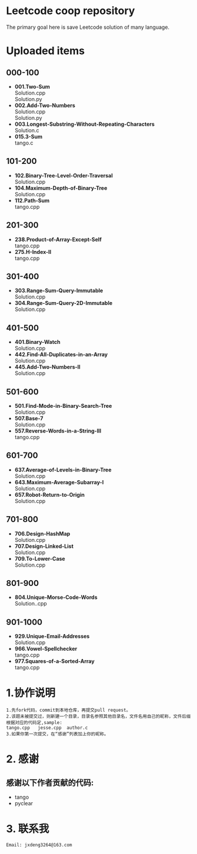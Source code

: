 # Leetcode coop repository
The primary goal here is save Leetcode solution of many language.

# Uploaded items

## 000-100
+ **001.Two-Sum**</br>
	Solution.cpp</br>
	Solution.py</br>
+ **002.Add-Two-Numbers**</br>
	Solution.cpp   
	Solution.py   
+  **003.Longest-Substring-Without-Repeating-Characters**</br>
	Solution.c  
+  **015.3-Sum**</br>
	tango.c  

## 101-200
+ **102.Binary-Tree-Level-Order-Traversal**</br>
	Solution.cpp   
+ **104.Maximum-Depth-of-Binary-Tree**</br>
	Solution.cpp 
+ **112.Path-Sum**</br>
	tango.cpp  

## 201-300
+  **238.Product-of-Array-Except-Self**</br>
	tango.cpp  
+  **275.H-Index-II**</br>
	tango.cpp  

## 301-400
+ **303.Range-Sum-Query-Immutable**</br>
	Solution.cpp
+ **304.Range-Sum-Query-2D-Immutable**</br>
	Solution.cpp  

## 401-500 
+ **401.Binary-Watch**</br>
	Solution.cpp
+ **442.Find-All-Duplicates-in-an-Array**</br>
	Solution.cpp  
+ **445.Add-Two-Numbers-II**</br>
	Solution.cpp  

## 501-600  
+  **501.Find-Mode-in-Binary-Search-Tree**</br>
	Solution.cpp   
+  **507.Base-7**</br>
	Solution.cpp  
+  **557.Reverse-Words-in-a-String-III**</br>
	tango.cpp  

## 601-700
+  **637.Average-of-Levels-in-Binary-Tree**</br>
	Solution.cpp  
+ **643.Maximum-Average-Subarray-I**</br>
	Solution.cpp  
+ **657.Robot-Return-to-Origin**</br>
	Solution.cpp  
## 701-800
+  **706.Design-HashMap**</br>
	Solution.cpp  
+  **707.Design-Linked-List**</br>
	Solution.cpp  
+  **709.To-Lower-Case**</br>
	Solution.cpp  

## 801-900
+  **804.Unique-Morse-Code-Words**</br>
	Solution..cpp  

## 901-1000
+  **929.Unique-Email-Addresses**</br>
	Solution.cpp  
+  **966.Vowel-Spellchecker**</br>
	tango.cpp  
+  **977.Squares-of-a-Sorted-Array**</br>
	tango.cpp


# 1.协作说明  
	1.先fork代码，commit到本地仓库，再提交pull request。  
	2.该题未被提交过，则新建一个目录，目录名参照其他目录名，文件名用自己的昵称，文件后缀根据对应的代码定,sample:  
	tango.cpp   jesse.cpp  author.c   
	3.如果你第一次提交，在“感谢”列表加上你的昵称。


# 2. 感谢  
感谢以下作者贡献的代码:  
----
+ tango
+ pyclear

# 3. 联系我
	Email: jxdeng3264@163.com
